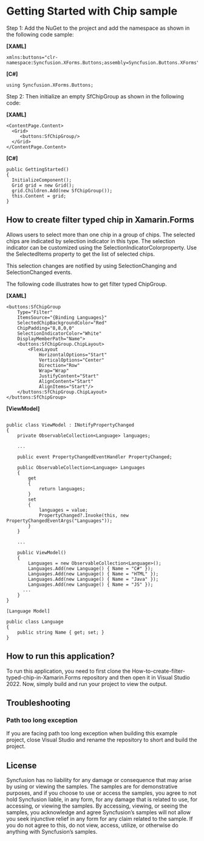 
# Getting Started with Chip sample
Step 1: Add the NuGet to the project and add the namespace as shown in the following code sample:

**[XAML]**

```
xmlns:buttons="clr-namespace:Syncfusion.XForms.Buttons;assembly=Syncfusion.Buttons.XForms"
```
**[C#]**

```
using Syncfusion.XForms.Buttons;
```
Step 2: Then initialize an empty SfChipGroup as shown in the following code:

**[XAML]**

```
<ContentPage.Content>
  <Grid>
     <buttons:SfChipGroup/>
  </Grid>
</ContentPage.Content>
```
**[C#]**
```
public GettingStarted()
{
  InitializeComponent();
  Grid grid = new Grid();
  grid.Children.Add(new SfChipGroup());
  this.Content = grid;
}
```
## How to create filter typed chip in Xamarin.Forms 
Allows users to select more than one chip in a group of chips. The selected chips are indicated by selection indicator in this type. The selection indicator can be customized using the SelectionIndicatorColorproperty. Use the SelectedItems property to get the list of selected chips.

This selection changes are notified by using SelectionChanging and SelectionChanged events.

The following code illustrates how to get filter typed ChipGroup.

**[XAML]**
```
<buttons:SfChipGroup 
	Type="Filter"   
	ItemsSource="{Binding Languages}"
	SelectedChipBackgroundColor="Red"
	ChipPadding="8,8,0,0" 
	SelectionIndicatorColor="White"
	DisplayMemberPath="Name">
	<buttons:SfChipGroup.ChipLayout>
		<FlexLayout 
			HorizontalOptions="Start" 
			VerticalOptions="Center" 
			Direction="Row" 
			Wrap="Wrap"
			JustifyContent="Start"
			AlignContent="Start" 
			AlignItems="Start"/>
	</buttons:SfChipGroup.ChipLayout>
</buttons:SfChipGroup>
```

**[ViewModel]**

```

public class ViewModel : INotifyPropertyChanged
{
	private ObservableCollection<Language> languages;

	...

	public event PropertyChangedEventHandler PropertyChanged;

	public ObservableCollection<Language> Languages
	{
		get
		{
			return languages;
		}
		set
		{
			languages = value;
			PropertyChanged?.Invoke(this, new PropertyChangedEventArgs("Languages"));
		}
	}
	
	...

	public ViewModel()
	{
		Languages = new ObservableCollection<Language>();
		Languages.Add(new Language() { Name = "C#" });
		Languages.Add(new Language() { Name = "HTML" });
		Languages.Add(new Language() { Name = "Java" });
		Languages.Add(new Language() { Name = "JS" });
      ...
	}
}

[Language Model]

public class Language
{
	public string Name { get; set; }
}
```
## How to run this application?

To run this application, you need to first clone the How-to-create-filter-typed-chip-in-Xamarin.Forms repository and then open it in Visual Studio 2022. Now, simply build and run your project to view the output.

## <a name="troubleshooting"></a>Troubleshooting ##
### Path too long exception
If you are facing path too long exception when building this example project, close Visual Studio and rename the repository to short and build the project.

## License

Syncfusion has no liability for any damage or consequence that may arise by using or viewing the samples. The samples are for demonstrative purposes, and if you choose to use or access the samples, you agree to not hold Syncfusion liable, in any form, for any damage that is related to use, for accessing, or viewing the samples. By accessing, viewing, or seeing the samples, you acknowledge and agree Syncfusion’s samples will not allow you seek injunctive relief in any form for any claim related to the sample. If you do not agree to this, do not view, access, utilize, or otherwise do anything with Syncfusion’s samples.
